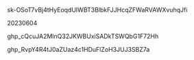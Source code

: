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

20230604

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

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
